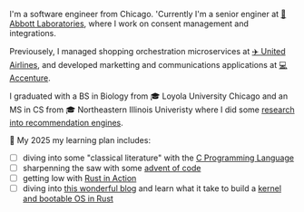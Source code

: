 I'm a software engineer from Chicago. 
'Currently I'm a senior enginer at [🧬 Abbott Laboratories](https://abbott.com), where I work on consent management and integrations. 

Previousely, I managed shopping orchestration microservices at [✈️ United Airlines](https://united.com), and developed marketting and communications applications at [💻 Accenture](https://accenture.com).

I graduated with a BS in Biology from 🎓 Loyola University Chicago and an MS in CS from 🎓 Northeastern Illinois Univeristy where I did some [research into recommendation engines](https://dl.acm.org/doi/10.1145/3603287.3656163). 

🌱 My 2025 my learning plan includes:
  - [ ] diving into some "classical literature" with the [C Programming Language](https://github.com/himynameisoleg/the-c-programming-language)
  - [ ] sharpenning the saw with some [advent of code](https://adventofcode.com)
  - [ ] getting low with [Rust in Action](https://www.rustinaction.com)
  - [ ] diving into [this wonderful blog](https://os.phil-opp.com) and learn what it take to build a [kernel and bootable OS in Rust](https://github.com/himynameisoleg/null-pointer-os)

<!---
- 👋 Hi, I’m Oleg a software engineer from Chicago.
- 👀 I’m interested in programming languages, low level porogramming, recommendation engines, GenAI, RAG LLMs and cloud architectures.
- 🌱 In 2024 I learned:
  - [x] how to build and deploy a RAG LLM on Azure
  - [x] how to write a [Compiler and Interpreter in Go](https://github.com/himynameisoleg/monkey-language)
  - [x] the basics of the [Rust Programming Language](https://github.com/himynameisoleg/the-rust-programming-language)
    
- 🌱 In 2025 I plan to:
  - [ ] dive into some "classical literature" with the [C Programming Language](https://github.com/himynameisoleg/the-c-programming-language)
  - [ ] sharpening the saw with [Rust in Action](https://www.rustinaction.com)
  - [ ] follow along this [amazing blog](https://os.phil-opp.com) and learn what it take to build a [kernel and bootable OS in Rust](https://github.com/himynameisoleg/null-pointer-os)
--->

<!---
- 👋 Hi, I’m @himynameisoleg
- 👀 I’m interested in ...
- 🌱 I’m currently learning ...
- 💞️ I’m looking to collaborate on ...
- 📫 How to reach me ...

himynameisoleg/himynameisoleg is a ✨ special ✨ repository because its `README.md` (this file) appears on your GitHub profile.
You can click the Preview link to take a look at your changes.
--->
